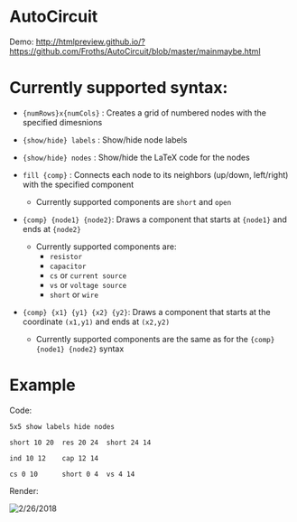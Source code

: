 # AutoCircuit
Demo: http://htmlpreview.github.io/?https://github.com/Froths/AutoCircuit/blob/master/mainmaybe.html

# Currently supported syntax:

- `{numRows}x{numCols}`	: 	Creates a grid of numbered nodes with the specified dimesnions

- `{show/hide} labels`	:	Show/hide node labels

- `{show/hide} nodes`	:	Show/hide the LaTeX code for the nodes

- `fill {comp}`			: 	Connects each node to its neighbors (up/down, left/right) with the specified component
	- Currently supported components are `short` and `open`
	
- `{comp} {node1} {node2}`:	Draws a component that starts at `{node1}` and ends at `{node2}`
	- Currently supported components are: 
		- `resistor`
		- `capacitor`
		- `cs` or `current source`
		- `vs` or `voltage source`
		- `short` or `wire`

- `{comp} {x1} {y1} {x2} {y2}`: Draws a component that starts at the coordinate `(x1,y1)` and ends at `(x2,y2)`
	- Currently supported components are the same as for the `{comp} {node1} {node2}` syntax 


# Example

Code:

```
5x5 show labels hide nodes

short 10 20  res 20 24  short 24 14

ind 10 12    cap 12 14

cs 0 10      short 0 4  vs 4 14
```

Render:

![2/26/2018](https://i.imgur.com/AdInrua.png)
